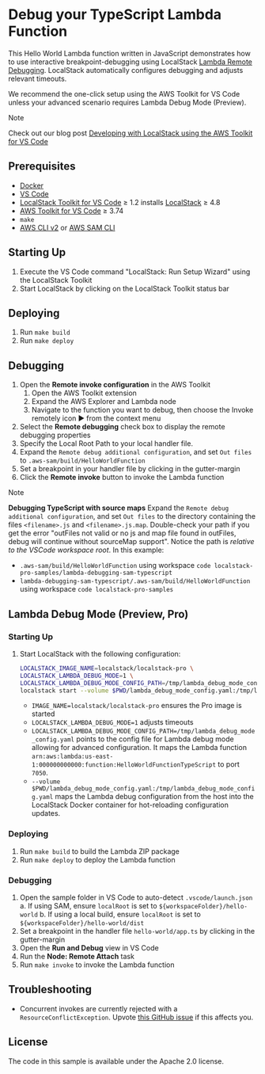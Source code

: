 # Debug your TypeScript Lambda Function

This Hello World Lambda function written in JavaScript demonstrates how to use interactive breakpoint-debugging using LocalStack [Lambda Remote Debugging](https://docs.localstack.cloud/aws/tooling/lambda-tools/remote-debugging/).
LocalStack automatically configures debugging and adjusts relevant timeouts.

We recommend the one-click setup using the AWS Toolkit for VS Code unless your advanced scenario requires Lambda Debug Mode (Preview).

> [!NOTE]
> Check out our blog post [Developing with LocalStack using the AWS Toolkit for VS Code](#TODO-update-link)

## Prerequisites

* [Docker](https://www.docker.com/)
* [VS Code](https://code.visualstudio.com/)
* [LocalStack Toolkit for VS Code](https://marketplace.visualstudio.com/items?itemName=localstack.localstack) ≥ 1.2 installs [LocalStack](https://docs.localstack.cloud/aws/getting-started/installation/) ≥ 4.8
* [AWS Toolkit for VS Code](https://marketplace.visualstudio.com/items?itemName=AmazonWebServices.aws-toolkit-vscode) ≥ 3.74
* `make`
* [AWS CLI v2](https://docs.aws.amazon.com/cli/latest/userguide/getting-started-install.html) or [AWS SAM CLI](https://docs.aws.amazon.com/serverless-application-model/latest/developerguide/install-sam-cli.html)

## Starting Up

1. Execute the VS Code command "LocalStack: Run Setup Wizard" using the LocalStack Toolkit
2. Start LocalStack by clicking on the LocalStack Toolkit status bar

## Deploying

1. Run `make build`
2. Run `make deploy`

## Debugging

1. Open the **Remote invoke configuration** in the AWS Toolkit
    1. Open the AWS Toolkit extension
    2. Expand the AWS Explorer and Lambda node
    3. Navigate to the function you want to debug, then choose the Invoke remotely icon ▶️ from the context menu
2. Select the **Remote debugging** check box to display the remote debugging properties
3. Specify the Local Root Path to your local handler file.
4. Expand the `Remote debug additional configuration`, and set `Out files` to `.aws-sam/build/HelloWorldFunction`
5. Set a breakpoint in your handler file by clicking in the gutter-margin
6. Click the **Remote invoke** button to invoke the Lambda function

> [!NOTE]
> **Debugging TypeScript with source maps**
> Expand the `Remote debug additional configuration`, and set `Out files` to the directory containing the files `<filename>.js` and `<filename>.js.map`.
> Double-check your path if you get the error "outFiles not valid or no js and map file found in outFiles, debug will continue without sourceMap support".
> Notice the path is *relative to the VSCode workspace root*.
> In this example:
> * `.aws-sam/build/HelloWorldFunction` using workspace `code localstack-pro-samples/lambda-debugging-sam-typescript`
> * `lambda-debugging-sam-typescript/.aws-sam/build/HelloWorldFunction` using workspace `code localstack-pro-samples`

## Lambda Debug Mode (Preview, Pro)

### Starting Up

1. Start LocalStack with the following configuration:

    ```sh
    LOCALSTACK_IMAGE_NAME=localstack/localstack-pro \
    LOCALSTACK_LAMBDA_DEBUG_MODE=1 \
    LOCALSTACK_LAMBDA_DEBUG_MODE_CONFIG_PATH=/tmp/lambda_debug_mode_config.yaml \
    localstack start --volume $PWD/lambda_debug_mode_config.yaml:/tmp/lambda_debug_mode_config.yaml
    ```

    * `IMAGE_NAME=localstack/localstack-pro` ensures the Pro image is started
    * `LOCALSTACK_LAMBDA_DEBUG_MODE=1` adjusts timeouts
    * `LOCALSTACK_LAMBDA_DEBUG_MODE_CONFIG_PATH=/tmp/lambda_debug_mode_config.yaml` points to the config file for Lambda debug mode allowing for advanced configuration. It maps the Lambda function `arn:aws:lambda:us-east-1:000000000000:function:HelloWorldFunctionTypeScript` to port `7050`.
    * `--volume $PWD/lambda_debug_mode_config.yaml:/tmp/lambda_debug_mode_config.yaml` maps the Lambda debug configuration from the host into the LocalStack Docker container for hot-reloading configuration updates.

### Deploying

1. Run `make build` to build the Lambda ZIP package
2. Run `make deploy` to deploy the Lambda function

### Debugging

1. Open the sample folder in VS Code to auto-detect `.vscode/launch.json`
    a. If using SAM, ensure `localRoot` is set to `${workspaceFolder}/hello-world`
    b. If using a local build, ensure `localRoot` is set to `${workspaceFolder}/hello-world/dist`
2. Set a breakpoint in the handler file `hello-world/app.ts` by clicking in the gutter-margin
3. Open the **Run and Debug** view in VS Code
4. Run the **Node: Remote Attach** task
5. Run `make invoke` to invoke the Lambda function

## Troubleshooting

* Concurrent invokes are currently rejected with a `ResourceConflictException`.
Upvote [this GitHub issue](https://github.com/localstack/localstack/issues/8522) if this affects you.

## License

The code in this sample is available under the Apache 2.0 license.
